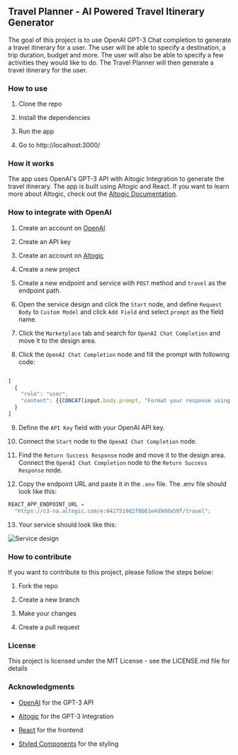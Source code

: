 ## Travel Planner - AI Powered Travel Itinerary Generator

The goal of this project is to use OpenAI GPT-3 Chat completion to generate a travel itinerary for a user. The user will be able to specify a destination, a trip duration, budget and more. The user will also be able to specify a few activities they would like to do. The Travel Planner will then generate a travel itinerary for the user.

### How to use

1. Clone the repo

2. Install the dependencies

3. Run the app

4. Go to http://localhost:3000/

### How it works

The app uses OpenAI's GPT-3 API with Altogic Integration to generate the travel itinerary. The app is built using Altogic and React. If you want to learn more about Altogic, check out the [Altogic Documentation](https://altogic.com/docs).

### How to integrate with OpenAI

1. Create an account on [OpenAI](https://openai.com/)

2. Create an API key

3. Create an account on [Altogic](https://designer.altogic.com/)

4. Create a new project

5. Create a new endpoint and service with `POST` method and `travel` as the endpoint path.

6. Open the service design and click the `Start` node, and define `Request Body` to `Custom Model` and click `Add Field` and select `prompt` as the field name.

7. Click the `Marketplace` tab and search for `OpenAI Chat Completion` and move it to the design area.

8. Click the `OpenAI Chat Completion` node and fill the prompt with following code:

```js

[
  {
    "role": "user",
    "content": {{CONCAT(input.body.prompt, "Format your response using Markdown. Use headings, subheadings, bullet points, and bold to organize the information.")}}
  }
]

```

9. Define the `API Key` field with your OpenAI API key.

10. Connect the `Start` node to the `OpenAI Chat Completion` node.

11. Find the `Return Success Response` node and move it to the design area. Connect the `OpenAI Chat Completion` node to the `Return Success Response` node.

12. Copy the endpoint URL and paste it in the `.env` file. The .env file should look like this:

```js
REACT_APP_ENDPOINT_URL =
  "https://c3-na.altogic.com/e:6427519d2f0b61e4d9dda50f/travel";
```

13. Your service should look like this:

![Service design](https://imgur.com/a/zO5JFWq)

### How to contribute

If you want to contribute to this project, please follow the steps below:

1. Fork the repo

2. Create a new branch

3. Make your changes

4. Create a pull request

### License

This project is licensed under the MIT License - see the LICENSE.md file for details

### Acknowledgments

- [OpenAI](https://openai.com/) for the GPT-3 API

- [Altogic](https://altogic.com/) for the GPT-3 Integration

- [React](https://reactjs.org/) for the frontend

- [Styled Components](https://styled-components.com/) for the styling
